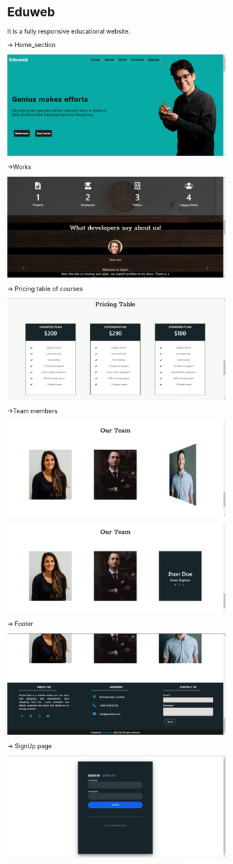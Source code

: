 # Eduweb
It is a fully responsive educational website.

-> Home_section

![#Home](https://github.com/Rati777669/Eduweb/blob/main/Image%204.jpg)

->Works

![#sections](https://github.com/Rati777669/Eduweb/blob/main/Image%205.jpg)

-> Pricing table of courses

![#pricing](https://github.com/Rati777669/Eduweb/blob/main/Image%206.jpg)

->Team members

![](https://github.com/Rati777669/Eduweb/blob/main/Screenshot%20(40).png)

![](https://github.com/Rati777669/Eduweb/blob/main/Screenshot%20(41).png)

-> Footer

![#footer](https://github.com/Rati777669/Eduweb/blob/main/Image%209.jpg)

-> SignUp page

![#signup](https://github.com/Rati777669/Eduweb/blob/main/Image%2010.jpg)
